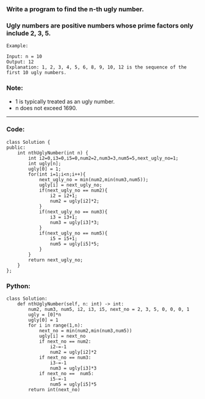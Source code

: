 ### Write a program to find the n-th ugly number.

### Ugly numbers are positive numbers whose prime factors only include 2, 3, 5. 

```
Example:

Input: n = 10
Output: 12
Explanation: 1, 2, 3, 4, 5, 6, 8, 9, 10, 12 is the sequence of the first 10 ugly numbers.
```

### Note:  

- 1 is typically treated as an ugly number.
- n does not exceed 1690.

---

### Code:

```
class Solution {
public:
    int nthUglyNumber(int n) {
        int i2=0,i3=0,i5=0,num2=2,num3=3,num5=5,next_ugly_no=1;
        int ugly[n];
        ugly[0] = 1;
        for(int i=1;i<n;i++){
            next_ugly_no = min(num2,min(num3,num5));
            ugly[i] = next_ugly_no;
            if(next_ugly_no == num2){
                i2 = i2+1;
                num2 = ugly[i2]*2;
            }
            if(next_ugly_no == num3){
                i3 = i3+1;
                num3 = ugly[i3]*3;
            }
            if(next_ugly_no == num5){
                i5 = i5+1;
                num5 = ugly[i5]*5;
            }
        }
        return next_ugly_no;
    }
};
```

### Python:

```
class Solution:
    def nthUglyNumber(self, n: int) -> int:
        num2, num3, num5, i2, i3, i5, next_no = 2, 3, 5, 0, 0, 0, 1
        ugly = [0]*n
        ugly[0] = 1
        for i in range(1,n):
            next_no = min(num2,min(num3,num5))
            ugly[i] = next_no
            if next_no == num2:
                i2-=-1
                num2 = ugly[i2]*2
            if next_no == num3:
                i3-=-1
                num3 = ugly[i3]*3
            if next_no ==  num5:
                i5-=-1
                num5 = ugly[i5]*5
        return int(next_no)
                
```
